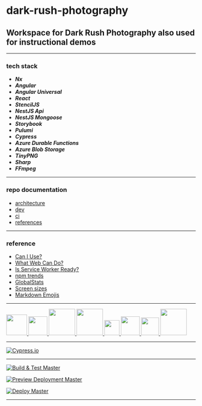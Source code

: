 # dark-rush-photography

## Workspace for Dark Rush Photography also used for instructional demos

---

### tech stack

- **_Nx_**
- **_Angular_**
- **_Angular Universal_**
- **_React_**
- **_StencilJS_**
- **_NestJS Api_**
- **_NestJS Mongoose_**
- **_Storybook_**
- **_Pulumi_**
- **_Cypress_**
- **_Azure Durable Functions_**
- **_Azure Blob Storage_**
- **_TinyPNG_**
- **_Sharp_**
- **_FFmpeg_**

---

### repo documentation

- [architecture](https://github.com/milanpollock/dark-rush-photography/blob/master/tools/markdown/architecture.md)
- [dev](https://github.com/milanpollock/dark-rush-photography/blob/master/tools/markdown/dev.md)
- [ci](https://github.com/milanpollock/dark-rush-photography/blob/master/tools/markdown/ci.md)
- [references](https://github.com/milanpollock/dark-rush-photography/blob/master/tools/markdown/references.md)

---

### reference

- [Can I Use?](https://caniuse.com/)
- [What Web Can Do?](https://whatwebcando.today/)
- [Is Service Worker Ready?](https://jakearchibald.github.io/isserviceworkerready/)
- [npm trends](https://www.npmtrends.com/)
- [GlobalStats](https://gs.statcounter.com/)
- [Screen sizes](https://screensiz.es)
- [Markdown Emojis](https://github.com/ikatyang/emoji-cheat-sheet/blob/master/README.md)

---

<!-- markdownlint-disable -->

<div>
   <a href="https://nx.dev/">
      <img src="https://raw.githubusercontent.com/nrwl/nx/master/images/nx-logo.png" width="55">
   </a>
   <a href="https://angular.io/">
      <img src="https://angular.io/assets/images/logos/angular/angular.svg" width="50">
   </a>
   <a href="https://reactjs.org/">
      <img src="https://upload.wikimedia.org/wikipedia/commons/thumb/a/a7/React-icon.svg/800px-React-icon.svg.png" width="70">
   </a>
   <a href="https://nextjs.org/">
      <img src="https://miro.medium.com/max/1300/1*Hva7hcsFWulFUPhrEWui1A.jpeg" width="70">
   </a>
      <a href="https://stenciljs.com/">
      <img src="https://pbs.twimg.com/profile_images/1135534552137510914/5ZzvOFFp_400x400.png" width="40">
   </a>
   <a href="https://nestjs.com/">
      <img src="https://docs.nestjs.com/assets/logo-small.svg" width="50">
   </a>
   <a href="https://storybook.js.org/">
      <img src="https://pbs.twimg.com/profile_images/1100804485616566273/sOct-Txm_400x400.png" width="47">
   </a>
   <a href="https://www.pulumi.com/">
      <img src="https://www.pulumi.com/images/mascot/pulumipus.svg" width="70">
   </a>
</div>

<!-- markdownlint-restore -->

---

[![Cypress.io](https://img.shields.io/badge/tested%20with-Cypress-04C38E.svg)](https://www.cypress.io/)

---

[![Build & Test Master](https://github.com/milanpollock/dark-rush-photography/actions/workflows/build_and_test.yml/badge.svg?branch=master)](https://github.com/milanpollock/dark-rush-photography/actions/workflows/build_and_test.yml)

[![Preview Deployment Master](https://github.com/milanpollock/dark-rush-photography/actions/workflows/preview.yml/badge.svg?branch=master)](https://github.com/milanpollock/dark-rush-photography/actions/workflows/preview.yml)

[![Deploy Master](https://github.com/milanpollock/dark-rush-photography/actions/workflows/deploy.yml/badge.svg?branch=master)](https://github.com/milanpollock/dark-rush-photography/actions/workflows/deploy.yml)

---
